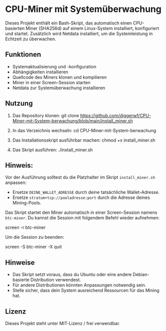 CPU-Miner mit Systemüberwachung
================================

Dieses Projekt enthält ein Bash-Skript, das automatisch einen CPU-basierten Miner (SHA256d) auf einem Linux-System installiert, konfiguriert und startet. Zusätzlich wird Netdata installiert, um die Systemleistung in Echtzeit zu überwachen.

Funktionen
---------
- Systemaktualisierung und -konfiguration
- Abhängigkeiten installieren
- Quellcode des Miners klonen und kompilieren
- Miner in einer Screen-Session starten
- Netdata zur Systemüberwachung installieren

Nutzung
-------
1. Das Repository klonen:
   git clone https://github.com/diggerwf/CPU-Miner-mit-System-berwachung/blob/main/install_miner.sh

2. In das Verzeichnis wechseln:
   cd CPU-Miner-mit-System-berwachung

3. Das Installationsskript ausführbar machen:
   chmod +x install_miner.sh

4. Das Skript ausführen:
   ./install_miner.sh

Hinweis:
---------
Vor der Ausführung solltest du die Platzhalter im Skript `install_miner.sh` anpassen:

- Ersetze `DEINE_WALLET_ADRESSE` durch deine tatsächliche Wallet-Adresse.
- Ersetze `stratum+tcp://pooladresse:port` durch die Adresse deines Mining-Pools.

Das Skript startet den Miner automatisch in einer Screen-Session namens `btc-miner`. Du kannst die Session mit folgendem Befehl wieder aufnehmen:

   screen -r btc-miner

Um die Session zu beenden:

   screen -S btc-miner -X quit

Hinweise
--------
- Das Skript setzt voraus, dass du Ubuntu oder eine andere Debian-basierte Distribution verwendest.
- Für andere Distributionen könnten Anpassungen notwendig sein.
- Stelle sicher, dass dein System ausreichend Ressourcen für das Mining hat.

Lizenz
------
Dieses Projekt steht unter MIT-Lizenz / frei verwendbar.
